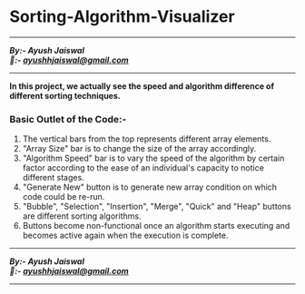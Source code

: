 # Sorting-Algorithm-Visualizer

********************
***By:- Ayush Jaiswal<br>
📧:- ayushhjaiswal@gmail.com***
********************

**In this project, we actually see the speed and algorithm difference of different sorting techniques.**
### Basic Outlet of the Code:-
1. The vertical bars from the top represents different array elements.
2. "Array Size" bar is to change the size of the array accordingly.
3. "Algorithm Speed" bar is to vary the speed of the algorithm by certain factor according to the ease of an individual's capacity to notice different stages.
4. "Generate New" button is to generate new array condition on which code could be re-run.
5. "Bubble", "Selection", "Insertion", "Merge", "Quick" and "Heap" buttons are different sorting algorithms.
6. Buttons become non-functional once an algorithm starts executing and becomes active again when the execution is complete.

********************
***By:- Ayush Jaiswal<br>
📧:- ayushhjaiswal@gmail.com***
********************
